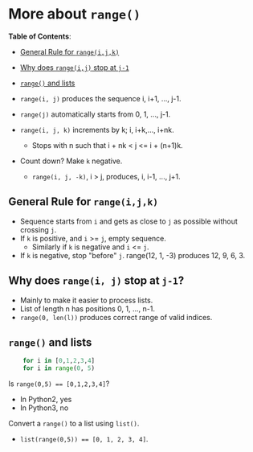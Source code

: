 # More about `range()`

**Table of Contents**:

- [General Rule for `range(i,j,k)`](#general-rule-for-rangeijk)
- [Why does `range(i,j)` stop at `j-1`](#why-does-rangei-j-stop-at-j-1)
- [`range()` and lists](#range-and-lists)

- `range(i, j)` produces the sequence i, i+1, ..., j-1.
- `range(j)` automatically starts from 0, 1, ..., j-1.
- `range(i, j, k)` increments by k; i, i+k,..., i+nk.
  - Stops with n such that i + nk < j <= i + (n+1)k.
- Count down? Make `k` negative.
  - `range(i, j, -k)`, i > j, produces, i, i-1, ..., j+1.

## General Rule for `range(i,j,k)`

- Sequence starts from `i` and gets as close to `j` as possible without crossing `j`.
- If `k` is positive, and `i` >= `j`, empty sequence.
  - Similarly if `k` is negative and `i` <= `j`.
- If `k` is negative, stop "before" `j`.
  range(12, 1, -3) produces 12, 9, 6, 3.

## Why does `range(i, j)` stop at `j-1`?

- Mainly to make it easier to process lists.
- List of length n has positions 0, 1, ..., n-1.
- `range(0, len(l))` produces correct range of valid indices.

## `range()` and lists

```py
    for i in [0,1,2,3,4]
    for i in range(0, 5)
```

Is `range(0,5) == [0,1,2,3,4]`?

- In Python2, yes
- In Python3, no

Convert a `range()` to a list using `list()`.

- `list(range(0,5)) == [0, 1, 2, 3, 4]`.
